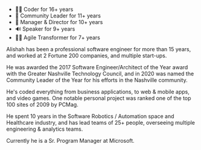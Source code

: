 + 👨‍💻 Coder for 16+ years
+ 📣 Community Leader for 11+ years
+ 👔 Manager & Director for 10+ years
+ 🔊 Speaker for 9+ years
+ 🧙‍♂️ Agile Transformer for 7+ years

Alishah has been a professional software engineer for more than 15 years, and worked at 2 Fortune 200 companies, and multiple start-ups.

He was awarded the 2017 Software Engineer/Architect of the Year award with the Greater Nashville Technology Council, and in 2020 was named the Community Leader of the Year for his efforts in the Nashville community.

He's coded everything from business applications, to web & mobile apps, and video games. One notable personal project was ranked one of the top 100 sites of 2009 by PCMag.

He spent 10 years in the Software Robotics / Automation space and Healthcare industry, and has lead teams of 25+ people, overseeing multiple engineering & analytics teams.

Currently he is a Sr. Program Manager at Microsoft.
